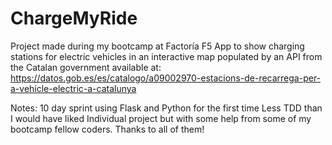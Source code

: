 # ChargeMyRide
Project made during my bootcamp at Factoría F5
App to show charging stations for electric vehicles in an interactive map populated by an API from the Catalan government available at:
https://datos.gob.es/es/catalogo/a09002970-estacions-de-recarrega-per-a-vehicle-electric-a-catalunya

Notes: 10 day sprint using Flask and Python for the first time
Less TDD than I would have liked
Individual project but with some help from some of my bootcamp fellow coders. Thanks to all of them!
